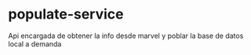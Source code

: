 # populate-service
Api encargada de obtener la info desde marvel y poblar la base de datos local a demanda
